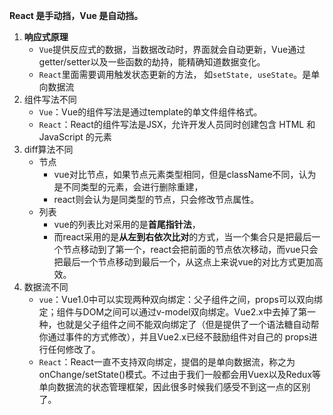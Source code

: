**React 是手动挡，Vue 是自动挡。**

1. **响应式原理**
    - `Vue`提供反应式的数据，当数据改动时，界面就会自动更新，Vue通过 getter/setter以及一些函数的劫持，能精确知道数据变化。
    - `React`里面需要调用触发状态更新的方法， 如`setState, useState`。是单向数据流
2. 组件写法不同
   - `Vue`：Vue的组件写法是通过template的单文件组件格式。
   - `React`：React的组件写法是JSX，允许开发人员同时创建包含 HTML 和 JavaScript 的元素
3. diff算法不同
   - 节点
     - vue对比节点，如果节点元素类型相同，但是className不同，认为是不同类型的元素，会进行删除重建，
     - react则会认为是同类型的节点，只会修改节点属性。
   - 列表
     - vue的列表比对采用的是**首尾指针法**，
     - 而react采用的是**从左到右依次比对**的方式，当一个集合只是把最后一个节点移动到了第一个，react会把前面的节点依次移动，而vue只会把最后一个节点移动到最后一个，从这点上来说vue的对比方式更加高效。
4. 数据流不同
   - `vue`：Vue1.0中可以实现两种双向绑定：父子组件之间，props可以双向绑定；组件与DOM之间可以通过v-model双向绑定。Vue2.x中去掉了第一种，也就是父子组件之间不能双向绑定了（但是提供了一个语法糖自动帮你通过事件的方式修改），并且Vue2.x已经不鼓励组件对自己的 props进行任何修改了。
   - `React`：React一直不支持双向绑定，提倡的是单向数据流，称之为onChange/setState()模式。不过由于我们一般都会用Vuex以及Redux等单向数据流的状态管理框架，因此很多时候我们感受不到这一点的区别了。